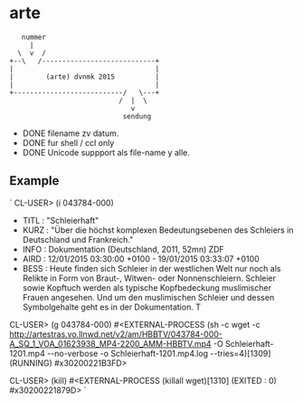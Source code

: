 # arte

       nummer
         |    
      \  v  /
    +--\   /----------------------------+
    |                                   |
    |        (arte) dvnmk 2015          |
    |                                   |
    +---------------------------/   \---+
                               /  |  \
                                  v     
                                sendung
                                       
* DONE filename zv datum.
* DONE fur shell / ccl only 
* DONE Unicode suppport als file-name y alle.

Example
-------
`
CL-USER> (i 043784-000)
* TITL : "Schleierhaft"
* KURZ : "Über die höchst komplexen Bedeutungsebenen des Schleiers in Deutschland und Frankreich."
* INFO : Dokumentation (Deutschland, 2011, 52mn) ZDF
* AIRD : 12/01/2015 03:30:00 +0100 - 19/01/2015 03:33:07 +0100
* BESS : Heute finden sich Schleier in der westlichen Welt nur noch als Relikte in Form von Braut-, Witwen- oder Nonnenschleiern. Schleier sowie Kopftuch werden als typische Kopfbedeckung muslimischer Frauen angesehen. Und um den muslimischen Schleier und dessen Symbolgehalte geht es in der Dokumentation.
T

CL-USER> (g 043784-000)
#<EXTERNAL-PROCESS (sh -c wget -c http://artestras.vo.llnwd.net/v2/am/HBBTV/043784-000-A_SQ_1_VOA_01623938_MP4-2200_AMM-HBBTV.mp4 -O Schleierhaft-1201.mp4 --no-verbose  -o Schleierhaft-1201.mp4.log --tries=4)[1309] (RUNNING) #x30200221B3FD>

CL-USER> (kill)
#<EXTERNAL-PROCESS (killall wget)[1310] (EXITED : 0) #x30200221879D>
`

